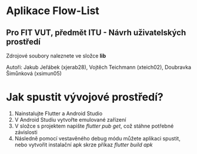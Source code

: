 # Aplikace Flow-List
## Pro FIT VUT, předmět ITU - Návrh uživatelských prostředí
Zdrojové soubory naleznete ve složce **lib**

Autoři:
Jakub Jeřábek (xjerab28),
Vojtěch Teichmann (xteich02),
Doubravka Šimůnková (xsimun05)

# Jak spustit vývojové prostředí?
1. Nainstalujte Flutter a Android Studio
2. V Android Studiu vytvořte emulované zařízení
3. V složce s projektem napište *flutter pub get*, což stáhne potřebné závislosti
4. Následně pomocí vestavěného debug módu můžete aplikaci spustit, 
nebo vytvořit instalační apk skrze příkaz *flutter build apk*